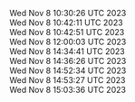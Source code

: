 Wed Nov  8 10:30:26 UTC 2023 <br/>
Wed Nov  8 10:42:11 UTC 2023 <br/>
Wed Nov  8 10:42:51 UTC 2023 <br/>
Wed Nov  8 12:00:03 UTC 2023 <br/>
Wed Nov  8 14:34:41 UTC 2023 <br/>
Wed Nov  8 14:36:26 UTC 2023 <br/>
Wed Nov  8 14:52:34 UTC 2023 <br/>
Wed Nov  8 14:53:27 UTC 2023 <br/>
Wed Nov  8 15:03:36 UTC 2023 <br/>
